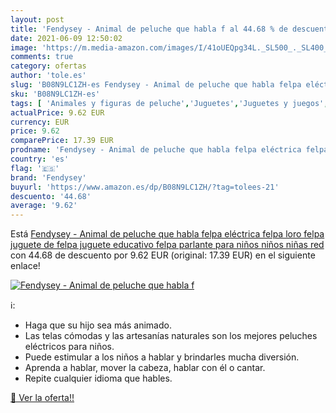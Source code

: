 ```yaml
---
layout: post
title: 'Fendysey - Animal de peluche que habla f al 44.68 % de descuento'
date: 2021-06-09 12:50:02
image: 'https://m.media-amazon.com/images/I/41oUEQpg34L._SL500_._SL400_.jpg'
comments: true
category: ofertas
author: 'tole.es'
slug: 'B08N9LC1ZH-es Fendysey - Animal de peluche que habla felpa eléctrica...'
sku: 'B08N9LC1ZH-es'
tags: [ 'Animales y figuras de peluche','Juguetes','Juguetes y juegos','Peluches','fendysey','peluche', ]
actualPrice: 9.62 EUR
currency: EUR
price: 9.62
comparePrice: 17.39 EUR
prodname: 'Fendysey - Animal de peluche que habla felpa eléctrica felpa loro felpa  juguete de felpa  juguete educativo felpa parlante  para niños niños niñas red '
country: 'es'
flag: '🇪🇸'
brand: 'Fendysey'
buyurl: 'https://www.amazon.es/dp/B08N9LC1ZH/?tag=tolees-21'
descuento: '44.68'
average: '9.62'
---
```


Está [Fendysey - Animal de peluche que habla felpa eléctrica felpa loro felpa  juguete de felpa  juguete educativo felpa parlante  para niños niños niñas red ](https://www.amazon.es/dp/B08N9LC1ZH/?tag=tolees-21) con 44.68 de descuento por 9.62 EUR (original: 17.39 EUR) en el siguiente enlace!

[![Fendysey - Animal de peluche que habla f](https://m.media-amazon.com/images/I/41oUEQpg34L._SL500_._SL400_.jpg)](https://www.amazon.es/dp/B08N9LC1ZH/?tag=tolees-21)

ℹ️:

- Haga que su hijo sea más animado.
- Las telas cómodas y las artesanías naturales son los mejores peluches eléctricos para niños.
- Puede estimular a los niños a hablar y brindarles mucha diversión.
- Aprenda a hablar, mover la cabeza, hablar con él o cantar.
- Repite cualquier idioma que hables.

[🛒 Ver la oferta!!](https://www.amazon.es/dp/B08N9LC1ZH/?tag=tolees-21)
